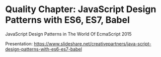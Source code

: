 # Quality Chapter: JavaScript Design Patterns with ES6, ES7, Babel
JavaScript Design Patterns in The World Of EcmaScript 2015

Presentation: https://www.slideshare.net/creativepartners/java-script-design-patterns-with-es6-es7-babel
